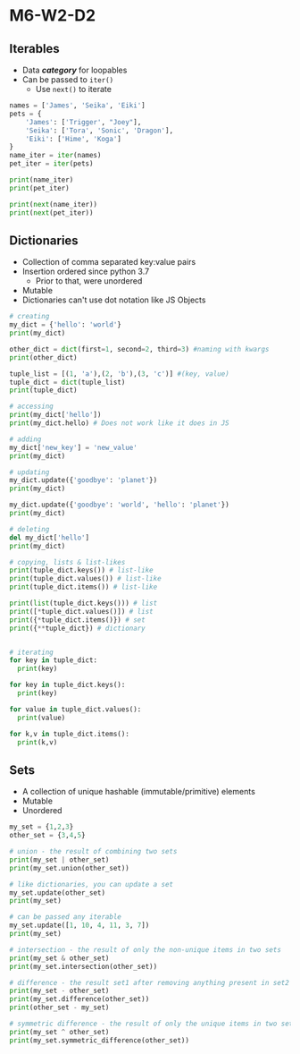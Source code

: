 # M6-W2-D2

## Iterables

-   Data **_category_** for loopables
-   Can be passed to `iter()`
    -   Use `next()` to iterate

```py
names = ['James', 'Seika', 'Eiki']
pets = {
    'James': ['Trigger', "Joey"],
    'Seika': ['Tora', 'Sonic', 'Dragon'],
    'Eiki': ['Hime', 'Koga']
}
name_iter = iter(names)
pet_iter = iter(pets)

print(name_iter)
print(pet_iter)

print(next(name_iter))
print(next(pet_iter))
```

## Dictionaries

-   Collection of comma separated key:value pairs
-   Insertion ordered since python 3.7
    -   Prior to that, were unordered
-   Mutable
-   Dictionaries can't use dot notation like JS Objects

```py
# creating
my_dict = {'hello': 'world'}
print(my_dict)

other_dict = dict(first=1, second=2, third=3) #naming with kwargs
print(other_dict)

tuple_list = [(1, 'a'),(2, 'b'),(3, 'c')] #(key, value)
tuple_dict = dict(tuple_list)
print(tuple_dict)

# accessing
print(my_dict['hello'])
print(my_dict.hello) # Does not work like it does in JS

# adding
my_dict['new_key'] = 'new_value'
print(my_dict)

# updating
my_dict.update({'goodbye': 'planet'})
print(my_dict)

my_dict.update({'goodbye': 'world', 'hello': 'planet'})
print(my_dict)

# deleting
del my_dict['hello']
print(my_dict)

# copying, lists & list-likes
print(tuple_dict.keys()) # list-like
print(tuple_dict.values()) # list-like
print(tuple_dict.items()) # list-like

print(list(tuple_dict.keys())) # list
print([*tuple_dict.values()]) # list
print({*tuple_dict.items()}) # set
print({**tuple_dict}) # dictionary


# iterating
for key in tuple_dict:
  print(key)

for key in tuple_dict.keys():
  print(key)

for value in tuple_dict.values():
  print(value)

for k,v in tuple_dict.items():
  print(k,v)
```

## Sets

-   A collection of unique hashable (immutable/primitive) elements
-   Mutable
-   Unordered

```py
my_set = {1,2,3}
other_set = {3,4,5}

# union - the result of combining two sets
print(my_set | other_set)
print(my_set.union(other_set))

# like dictionaries, you can update a set
my_set.update(other_set)
print(my_set)

# can be passed any iterable
my_set.update([1, 10, 4, 11, 3, 7])
print(my_set)

# intersection - the result of only the non-unique items in two sets
print(my_set & other_set)
print(my_set.intersection(other_set))

# difference - the result set1 after removing anything present in set2
print(my_set - other_set)
print(my_set.difference(other_set))
print(other_set - my_set)

# symmetric difference - the result of only the unique items in two sets
print(my_set ^ other_set)
print(my_set.symmetric_difference(other_set))
```
